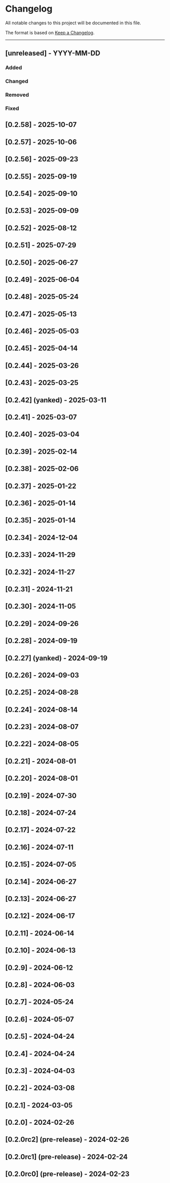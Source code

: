 # Changelog

All notable changes to this project will be documented in this file.

The format is based on [Keep a Changelog](http://keepachangelog.com/en/1.0.0/).

---

## [unreleased] - YYYY-MM-DD

### Added

### Changed

### Removed

### Fixed

## [0.2.58] - 2025-10-07

## [0.2.57] - 2025-10-06

## [0.2.56] - 2025-09-23

## [0.2.55] - 2025-09-19

## [0.2.54] - 2025-09-10

## [0.2.53] - 2025-09-09

## [0.2.52] - 2025-08-12

## [0.2.51] - 2025-07-29

## [0.2.50] - 2025-06-27

## [0.2.49] - 2025-06-04

## [0.2.48] - 2025-05-24

## [0.2.47] - 2025-05-13

## [0.2.46] - 2025-05-03

## [0.2.45] - 2025-04-14

## [0.2.44] - 2025-03-26

## [0.2.43] - 2025-03-25

## [0.2.42] (yanked) - 2025-03-11

## [0.2.41] - 2025-03-07

## [0.2.40] - 2025-03-04

## [0.2.39] - 2025-02-14

## [0.2.38] - 2025-02-06

## [0.2.37] - 2025-01-22

## [0.2.36] - 2025-01-14

## [0.2.35] - 2025-01-14

## [0.2.34] - 2024-12-04

## [0.2.33] - 2024-11-29

## [0.2.32] - 2024-11-27

## [0.2.31] - 2024-11-21

## [0.2.30] - 2024-11-05

## [0.2.29] - 2024-09-26

## [0.2.28] - 2024-09-19

## [0.2.27] (yanked) - 2024-09-19

## [0.2.26] - 2024-09-03

## [0.2.25] - 2024-08-28

## [0.2.24] - 2024-08-14

## [0.2.23] - 2024-08-07

## [0.2.22] - 2024-08-05

## [0.2.21] - 2024-08-01

## [0.2.20] - 2024-08-01

## [0.2.19] - 2024-07-30

## [0.2.18] - 2024-07-24

## [0.2.17] - 2024-07-22

## [0.2.16] - 2024-07-11

## [0.2.15] - 2024-07-05

## [0.2.14] - 2024-06-27

## [0.2.13] - 2024-06-27

## [0.2.12] - 2024-06-17

## [0.2.11] - 2024-06-14

## [0.2.10] - 2024-06-13

## [0.2.9] - 2024-06-12

## [0.2.8] - 2024-06-03

## [0.2.7] - 2024-05-24

## [0.2.6] - 2024-05-07

## [0.2.5] - 2024-04-24

## [0.2.4] - 2024-04-24

## [0.2.3] - 2024-04-03

## [0.2.2] - 2024-03-08

## [0.2.1] - 2024-03-05

## [0.2.0] - 2024-02-26

## [0.2.0rc2] (pre-release) - 2024-02-26

## [0.2.0rc1] (pre-release) - 2024-02-24

## [0.2.0rc0] (pre-release) - 2024-02-23

